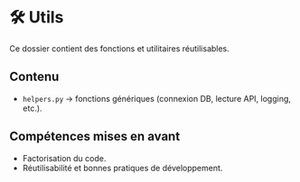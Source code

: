 # 🛠️ Utils

Ce dossier contient des fonctions et utilitaires réutilisables.

## Contenu
- `helpers.py` → fonctions génériques (connexion DB, lecture API, logging, etc.).

## Compétences mises en avant
- Factorisation du code.
- Réutilisabilité et bonnes pratiques de développement.
